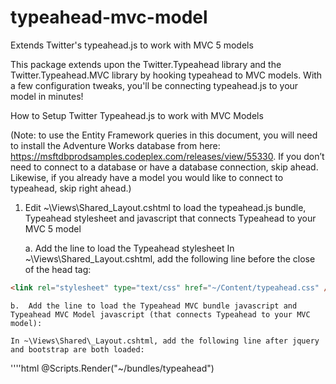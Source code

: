 # typeahead-mvc-model
Extends Twitter's typeahead.js to work with MVC 5 models

This package extends upon the Twitter.Typeahead library and the Twitter.Typeahead.MVC library by hooking typeahead to MVC models. With a few configuration tweaks, you'll be connecting typeahead.js to your model in minutes!

How to Setup Twitter Typeahead.js to work with MVC Models

(Note: to use the Entity Framework queries in this document, you will need to install the Adventure Works database from here: https://msftdbprodsamples.codeplex.com/releases/view/55330. If you don’t need to connect to a database or have a database connection, skip ahead.  Likewise, if you already have a model you would like to connect to typeahead, skip right ahead.)

1.	Edit ~\Views\Shared\_Layout.cshtml to load the typeahead.js bundle, Typeahead stylesheet and javascript that connects Typeahead to your MVC 5 model

    a.	Add the line to load the Typeahead stylesheet
In ~\Views\Shared\_Layout.cshtml, add the following line before the close of the head tag:

````html
<link rel="stylesheet" type="text/css" href="~/Content/typeahead.css" />
````

    b.	Add the line to load the Typeahead MVC bundle javascript and Typeahead MVC Model javascript (that connects Typeahead to your MVC model):

    In ~\Views\Shared\_Layout.cshtml, add the following line after jquery and bootstrap are both loaded:

''''html
    @Scripts.Render("~/bundles/typeahead")
    <script src="~/Scripts/typeahead.mvc.model.js" />
````    
    
2.	Add a new Model to your project

    a.	Right-click on the Models folder and choose Add > New Item…

    b.	For the Name, type HelloWorld.cs and click Add

    c.	In the Editor, add 3 new properties to the class. Hit F6 to Save and Build your project

''''c#
        public int HelloWorldId { get; set; }
        public string Message { get; set; }
        public string Person { get; set; }
        public int PersonId { get; set; }
````

3.	Add the Entity Framework for AdventureWorks2012 to your project.

a.	Right-click on your project and choose Add > New Item…

b.	Choose “ADO.NET Entity Data Model”. For Name, type “AWModel.” Click Add

c.	Choose “EF Designer from data…” Click Next >

d.	Click New Connection…

e.	For Server name, type the name of the server you attached the AdventureWorks2012 database to. For “Select or enter a database name”, choose AdventureWorks2012. Click Ok

f.	For “Save connection settings in Web.Config as”, type AWEntities. Click Next >

g.	Expand Tables and Person. Choose Person

h.	For Model Namespace, type AWModel. Click Finish

i.	For some reason, Entity Framework does not like it when an entity’s primary key does not match the entity name. To fix this, open up AWModel.edmx

j.	Rename the BusinessEntityId column to PersonId. Hit F6 to Save and Build your project

4.	Add a new Scaffolded Item to your project

a.	Right-click on the Controllers folder and choose Add > New Scaffolded Item…

b.	Choose “MVC 5 Controller with views, using Entity Framework”. Click Add

c.	For the Model class, choose HelloWorld ([Project Name].Models)

d.	For the Data context class, choose the data context you created earlier, AWEntities ([Project Name])

e.	For the Controller name, HelloWorldController. Click Add

5.	You now have a Controller, Model and View. It’s time to get to work!
6.	Open up HelloWorldController.cs.
7.	Near the top of the file, add the using statements for Entity Framework exceptions:

using System.Data.Entity.Core;

8.	Add code to get people out of the AdventureWorks2012 database using Entity Framework:
        private List<Autocomplete> _GetPeople(string query)
        {
            List<Autocomplete> people = new List<Autocomplete>();
            try
            {
                var results = (from p in db.People
                               where (p.FirstName + " " + p.LastName).Contains(query)
                               orderby p.FirstName,p.LastName
                               select p).Take(10).ToList();
                foreach (var r in results)
                {
                    // create objects
                    Autocomplete person = new Autocomplete();

                    person.Name = string.Format("{0} {1}", r.FirstName, r.LastName);
                    person.Id = r.PersonId;

                    people.Add(person);
                }

            }
            catch (EntityCommandExecutionException eceex)
            {
                if (eceex.InnerException != null)
                {
                    throw eceex.InnerException;
                }
                throw;
            }
            catch
            {
                throw;
            }
            return people;
        }

9.	Add code to return the people in JSON format:
        public ActionResult GetPeople(string query)
        {
            return Json(_GetPeople(query), JsonRequestBehavior.AllowGet);
        }
10.	Add a using statement after the @model line at the top of the file so our HtmlHelper is available in the View:

@using WebApplication2.Models

11.	Since we are hiding the PersonId, we can remove the following code from the View:

12.	For model.Name, we need to change the control from EditorFor to AutocompleteFor. We also need to specify the key field, the method that Typeahead will call to get the people. The last parameter is false which will not have this field get the focus when the page is opened.

@Html.AutocompleteFor(model => model.Name, model => model.PersonId, "GetPeople", "HelloWorld", false)

13.	In HelloWorldController, set a breakpoint in the second Create() (under the [HttpPost] declaration) to inspect the results returned from web page after we test out Typeahead

14.	Set a breakpoint on the first line in the Create() method (underneath the HttpPost() declaration)

15.	Go back to Create.cshtml and hit F5 to test things out

16.	For Message, type “Hello World!”

17.	For Name, type “Anna.”  It might take a second or two but the list will populate with the top 10 matches. Choose “Anna Albright”

18.	Notice that, in your breakpoint, if you expand “helloWorld”, that PersonId is automatically set to 325.  Neat, huh?

19.	I will leave it to you to implement writing helloWorld back at to a database.  This is an example after all 



